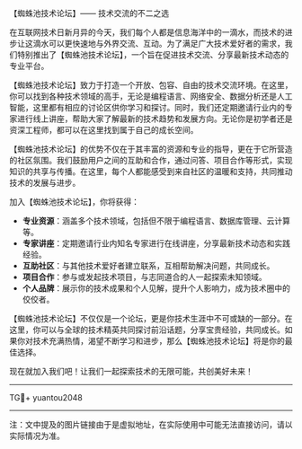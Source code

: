 【蜘蛛池技术论坛】—— 技术交流的不二之选

在互联网技术日新月异的今天，我们每个人都是信息海洋中的一滴水，而技术的进步让这滴水可以更快速地与外界交流、互动。为了满足广大技术爱好者的需求，我们特别推出了【蜘蛛池技术论坛】，一个旨在促进技术交流、分享最新技术动态的专业平台。

【蜘蛛池技术论坛】致力于打造一个开放、包容、自由的技术交流环境。在这里，你可以找到各种技术领域的高手，无论是编程语言、网络安全、数据分析还是人工智能，这里都有相应的讨论区供你学习和探讨。同时，我们还定期邀请行业内的专家进行线上讲座，帮助大家了解最新的技术趋势和发展方向。无论你是初学者还是资深工程师，都可以在这里找到属于自己的成长空间。

【蜘蛛池技术论坛】的优势不仅在于其丰富的资源和专业的指导，更在于它所营造的社区氛围。我们鼓励用户之间的互助和合作，通过问答、项目合作等形式，实现知识的共享与传播。在这里，每个人都能感受到来自社区的温暖和支持，共同推动技术的发展与进步。

加入【蜘蛛池技术论坛】，你将获得：
- **专业资源**：涵盖多个技术领域，包括但不限于编程语言、数据库管理、云计算等。
- **专家讲座**：定期邀请行业内知名专家进行在线讲座，分享最新技术动态和实践经验。
- **互助社区**：与其他技术爱好者建立联系，互相帮助解决问题，共同成长。
- **项目合作**：参与或发起技术项目，与志同道合的人一起探索未知领域。
- **个人品牌**：展示你的技术成果和个人见解，提升个人影响力，成为技术圈中的佼佼者。

【蜘蛛池技术论坛】不仅仅是一个论坛，更是你技术生涯中不可或缺的一部分。在这里，你可以与全球的技术精英共同探讨前沿话题，分享宝贵经验，共同成长。如果你对技术充满热情，渴望不断学习和进步，那么【蜘蛛池技术论坛】将是你的最佳选择。

现在就加入我们吧！让我们一起探索技术的无限可能，共创美好未来！

---

TG💪+ yuantou2048 

---

注：文中提及的图片链接由于是虚拟地址，在实际使用中可能无法直接访问，请以实际情况为准。
